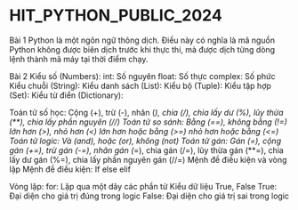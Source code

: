 # HIT_PYTHON_PUBLIC_2024
Bài 1
Python là một ngôn ngữ thông dịch. Điều này có nghĩa là mã nguồn Python không được biên dịch trước khi thực thi, mà được dịch từng dòng lệnh thành mã máy tại thời điểm chạy.

Bài 2
Kiểu số (Numbers):
int: Số nguyên float: Số thực	complex: Số phức
Kiểu chuỗi (String):
Kiểu danh sách (List):
Kiểu bộ (Tuple):
Kiểu tập hợp (Set):
Kiểu từ điển (Dictionary):

Toán tử số học:
Cộng (+), trừ (-), nhân (*), chia (/), chia lấy dư (%), lũy thừa (**), chia lấy phần nguyên (//)
Toán tử so sánh:
Bằng (==), 
không bằng (!=)
lớn hơn (>), 
nhỏ hơn (<)
lớn hơn hoặc bằng (>=)
nhỏ hơn hoặc bằng (<=)
Toán tử logic:
Và (and), hoặc (or), không (not)
Toán tử gán:
Gán (=), cộng gán (+=), trừ gán (-=), nhân gán (*=), chia gán (/=), lũy thừa gán (**=), chia lấy dư gán (%=), chia lấy phần nguyên gán (//=)
Mệnh đề điều kiện và vòng lặp
Mệnh đề điều kiện:
If else elif

Vòng lặp:
for: Lặp qua một dãy các phần tử
Kiểu dữ liệu True, False
True: Đại diện cho giá trị đúng trong logic
	False: Đại diện cho giá trị sai trong logic


